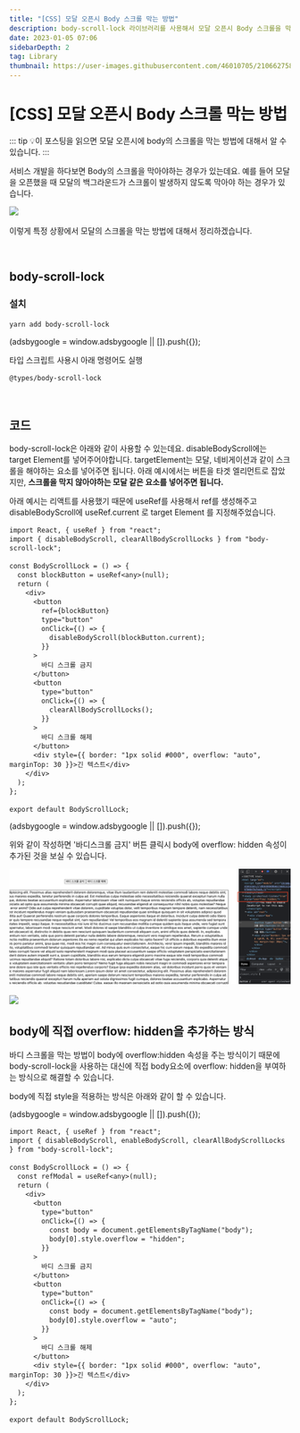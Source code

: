 ```yaml
---
title: "[CSS] 모달 오픈시 Body 스크롤 막는 방법"
description: body-scroll-lock 라이브러리를 사용해서 모달 오픈시 Body 스크롤을 막는 방법에 대해서 정리합니다.
date: 2023-01-05 07:06
sidebarDepth: 2
tag: Library
thumbnail: https://user-images.githubusercontent.com/46010705/210662758-ef5ccdf7-6ac6-4aea-a01d-c257a006f55a.png
---
```


# [CSS] 모달 오픈시 Body 스크롤 막는 방법

::: tip 💡이 포스팅을 읽으면
모달 오픈시에 body의 스크롤을 막는 방법에 대해서 알 수 있습니다.
:::

서비스 개발을 하다보면 Body의 스크롤을 막아야하는 경우가 있는데요.
예를 들어 모달을 오픈했을 때 모달의 백그라운드가 스크롤이 발생하지 않도록 막아야 하는 경우가 있습니다.

<img src="./img/1.gif" width="500" />

이렇게 특정 상황에서 모달의 스크롤을 막는 방법에 대해서 정리하겠습니다.

<br>

## body-scroll-lock

### 설치

```bash
yarn add body-scroll-lock
```

<component is="script" src="https://pagead2.googlesyndication.com/pagead/js/adsbygoogle.js?client=ca-pub-4877378276818686" crossorigin="anonymous" async></component>

<!-- ui-log 수평형 -->

<ins class="adsbygoogle"
     style="display:block"
     data-ad-client="ca-pub-4877378276818686"
     data-ad-slot="9743150776"
     data-ad-format="auto"
     data-full-width-responsive="true"></ins>
<component is="script">
(adsbygoogle = window.adsbygoogle || []).push({});
</component>

타입 스크립트 사용시 아래 명령어도 실행

```bash
@types/body-scroll-lock
```

<br>

## 코드

body-scroll-lock은 아래와 같이 사용할 수 있는데요.
disableBodyScroll에는 target Element를 넣어주어야합니다.
targetElement는 모달, 네비게이션과 같이 스크롤을 해야하는 요소를 넣어주면 됩니다.
아래 예시에서는 버튼을 타겟 엘리먼트로 잡았지만,
**스크롤을 막지 않아야하는 모달 같은 요소를 넣어주면 됩니다.**

아래 예시는 리액트를 사용했기 때문에 useRef를 사용해서 ref를 생성해주고
disableBodyScroll에 useRef.current 로 target Element 를 지정해주었습니다.

```tsx
import React, { useRef } from "react";
import { disableBodyScroll, clearAllBodyScrollLocks } from "body-scroll-lock";

const BodyScrollLock = () => {
  const blockButton = useRef<any>(null);
  return (
    <div>
      <button
        ref={blockButton}
        type="button"
        onClick={() => {
          disableBodyScroll(blockButton.current);
        }}
      >
        바디 스크롤 금지
      </button>
      <button
        type="button"
        onClick={() => {
          clearAllBodyScrollLocks();
        }}
      >
        바디 스크롤 해제
      </button>
      <div style={{ border: "1px solid #000", overflow: "auto", marginTop: 30 }}>긴 텍스트</div>
    </div>
  );
};

export default BodyScrollLock;
```

<component is="script" src="https://pagead2.googlesyndication.com/pagead/js/adsbygoogle.js?client=ca-pub-4877378276818686" crossorigin="anonymous" async></component>

<!-- ui-log 수평형 -->

<ins class="adsbygoogle"
     style="display:block"
     data-ad-client="ca-pub-4877378276818686"
     data-ad-slot="9743150776"
     data-ad-format="auto"
     data-full-width-responsive="true"></ins>
<component is="script">
(adsbygoogle = window.adsbygoogle || []).push({});
</component>

위와 같이 작성하면 '바디스크롤 금지' 버튼 클릭시 body에 overflow: hidden 속성이 추가된 것을 보실 수 있습니다.

<img src="./img/2.png" />

<br>
<br>

<img src="./img/1.gif" width="500" />

<br>

## body에 직접 overflow: hidden을 추가하는 방식

바디 스크롤을 막는 방법이 body에 overflow:hidden 속성을 주는 방식이기 때문에
body-scroll-lock을 사용하는 대신에 직접 body요소에 overflow: hidden을 부여하는 방식으로 해결할 수 있습니다.

body에 직접 style을 적용하는 방식은 아래와 같이 할 수 있습니다.

<component is="script" src="https://pagead2.googlesyndication.com/pagead/js/adsbygoogle.js?client=ca-pub-4877378276818686" crossorigin="anonymous" async></component>

<!-- ui-log 수평형 -->

<ins class="adsbygoogle"
     style="display:block"
     data-ad-client="ca-pub-4877378276818686"
     data-ad-slot="9743150776"
     data-ad-format="auto"
     data-full-width-responsive="true"></ins>
<component is="script">
(adsbygoogle = window.adsbygoogle || []).push({});
</component>

```tsx
import React, { useRef } from "react";
import { disableBodyScroll, enableBodyScroll, clearAllBodyScrollLocks } from "body-scroll-lock";

const BodyScrollLock = () => {
  const refModal = useRef<any>(null);
  return (
    <div>
      <button
        type="button"
        onClick={() => {
          const body = document.getElementsByTagName("body");
          body[0].style.overflow = "hidden";
        }}
      >
        바디 스크롤 금지
      </button>
      <button
        type="button"
        onClick={() => {
          const body = document.getElementsByTagName("body");
          body[0].style.overflow = "auto";
        }}
      >
        바디 스크롤 해제
      </button>
      <div style={{ border: "1px solid #000", overflow: "auto", marginTop: 30 }}>긴 텍스트</div>
    </div>
  );
};

export default BodyScrollLock;
```
